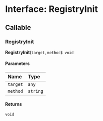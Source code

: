 # Interface: RegistryInit

## Callable

### RegistryInit

**RegistryInit**(`target`, `method`): `void`

#### Parameters

| Name | Type |
| :------ | :------ |
| `target` | `any` |
| `method` | `string` | `symbol` |

#### Returns

`void`
